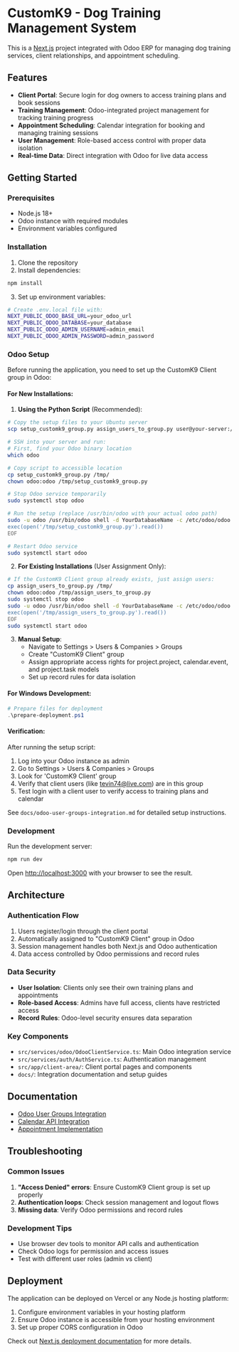# CustomK9 - Dog Training Management System

This is a [Next.js](https://nextjs.org) project integrated with Odoo ERP for managing dog training services, client relationships, and appointment scheduling.

## Features

- **Client Portal**: Secure login for dog owners to access training plans and book sessions
- **Training Management**: Odoo-integrated project management for tracking training progress
- **Appointment Scheduling**: Calendar integration for booking and managing training sessions
- **User Management**: Role-based access control with proper data isolation
- **Real-time Data**: Direct integration with Odoo for live data access

## Getting Started

### Prerequisites

- Node.js 18+ 
- Odoo instance with required modules
- Environment variables configured

### Installation

1. Clone the repository
2. Install dependencies:
```bash
npm install
```

3. Set up environment variables:
```bash
# Create .env.local file with:
NEXT_PUBLIC_ODOO_BASE_URL=your_odoo_url
NEXT_PUBLIC_ODOO_DATABASE=your_database
NEXT_PUBLIC_ODOO_ADMIN_USERNAME=admin_email
NEXT_PUBLIC_ODOO_ADMIN_PASSWORD=admin_password
```

### Odoo Setup

Before running the application, you need to set up the CustomK9 Client group in Odoo:

#### For New Installations:

1. **Using the Python Script** (Recommended):
```bash
# Copy the setup files to your Ubuntu server
scp setup_customk9_group.py assign_users_to_group.py user@your-server:/root/

# SSH into your server and run:
# First, find your Odoo binary location
which odoo

# Copy script to accessible location
cp setup_customk9_group.py /tmp/
chown odoo:odoo /tmp/setup_customk9_group.py

# Stop Odoo service temporarily
sudo systemctl stop odoo

# Run the setup (replace /usr/bin/odoo with your actual odoo path)
sudo -u odoo /usr/bin/odoo shell -d YourDatabaseName -c /etc/odoo/odoo.conf << 'EOF'
exec(open('/tmp/setup_customk9_group.py').read())
EOF

# Restart Odoo service
sudo systemctl start odoo
```

2. **For Existing Installations** (User Assignment Only):
```bash
# If the CustomK9 Client group already exists, just assign users:
cp assign_users_to_group.py /tmp/
chown odoo:odoo /tmp/assign_users_to_group.py
sudo systemctl stop odoo
sudo -u odoo /usr/bin/odoo shell -d YourDatabaseName -c /etc/odoo/odoo.conf << 'EOF'
exec(open('/tmp/assign_users_to_group.py').read())
EOF
sudo systemctl start odoo
```

3. **Manual Setup**:
   - Navigate to Settings > Users & Companies > Groups
   - Create "CustomK9 Client" group
   - Assign appropriate access rights for project.project, calendar.event, and project.task models
   - Set up record rules for data isolation

#### For Windows Development:
```powershell
# Prepare files for deployment
.\prepare-deployment.ps1
```

#### Verification:
After running the setup script:
1. Log into your Odoo instance as admin
2. Go to Settings > Users & Companies > Groups
3. Look for 'CustomK9 Client' group
4. Verify that client users (like tevin74@live.com) are in this group
5. Test login with a client user to verify access to training plans and calendar

See `docs/odoo-user-groups-integration.md` for detailed setup instructions.

### Development

Run the development server:

```bash
npm run dev
```

Open [http://localhost:3000](http://localhost:3000) with your browser to see the result.

## Architecture

### Authentication Flow
1. Users register/login through the client portal
2. Automatically assigned to "CustomK9 Client" group in Odoo
3. Session management handles both Next.js and Odoo authentication
4. Data access controlled by Odoo permissions and record rules

### Data Security
- **User Isolation**: Clients only see their own training plans and appointments
- **Role-based Access**: Admins have full access, clients have restricted access
- **Record Rules**: Odoo-level security ensures data separation

### Key Components

- `src/services/odoo/OdooClientService.ts`: Main Odoo integration service
- `src/services/auth/AuthService.ts`: Authentication management
- `src/app/client-area/`: Client portal pages and components
- `docs/`: Integration documentation and setup guides

## Documentation

- [Odoo User Groups Integration](docs/odoo-user-groups-integration.md)
- [Calendar API Integration](docs/odoo-calendar-api-guide.md)
- [Appointment Implementation](docs/appointment-implementation-guide.md)

## Troubleshooting

### Common Issues

1. **"Access Denied" errors**: Ensure CustomK9 Client group is set up properly
2. **Authentication loops**: Check session management and logout flows
3. **Missing data**: Verify Odoo permissions and record rules

### Development Tips

- Use browser dev tools to monitor API calls and authentication
- Check Odoo logs for permission and access issues
- Test with different user roles (admin vs client)

## Deployment

The application can be deployed on Vercel or any Node.js hosting platform:

1. Configure environment variables in your hosting platform
2. Ensure Odoo instance is accessible from your hosting environment
3. Set up proper CORS configuration in Odoo

Check out [Next.js deployment documentation](https://nextjs.org/docs/app/building-your-application/deploying) for more details.
